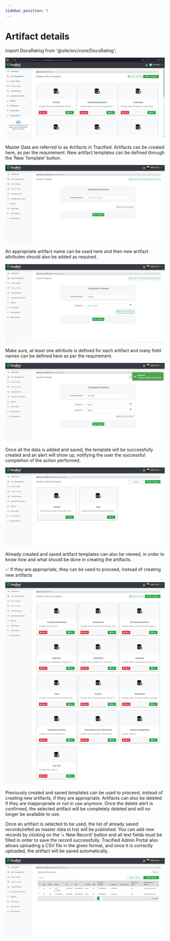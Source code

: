 ```yaml
---
sidebar_position: 5
---
```



# Artifact details
import DocsRating from '@site/src/core/DocsRating';


![MarineGEO circle logo](../../static/img/artifact1.png "MarineGEO logo")

Master Data are referred to as Artifacts in Tracified. Artifacts can be created here, as per the requirement. 
New artifact templates can be defined through the ‘New Template’ button.

![MarineGEO circle logo](../../static/img/artifact2.png "MarineGEO logo")

An appropriate artifact name can be used here and then new artifact attributes should also be added as required. 

![MarineGEO circle logo](../../static/img/artifact3.png "MarineGEO logo")


Make sure, at least one attribute is defined for each artifact and many field names can be defined here as per the requirement.

![MarineGEO circle logo](../../static/img/artifact4.png "MarineGEO logo")

Once all the data is added and saved, the template will be successfully created and an alert will show up, notifying the user the successful completion of the 
action performed.

![MarineGEO circle logo](../../static/img/artifact5.png "MarineGEO logo")

Already created and saved artifact templates can also be viewed, in order to know how and what should be done in creating the artifacts.  

:white_check_mark: If they are appropriate, they can be used to proceed, instead of creating new artifacts


![MarineGEO circle logo](../../static/img/artifact6.png "MarineGEO logo")

Previously created and saved templates can be used to proceed, instead of creating new artifacts, if they are appropriate.
Artifacts can also be deleted if they are inappropriate or not in use anymore. Once the delete alert is confirmed, the selected artifact will be completely deleted and will no longer be available to use. 

Once an artifact is selected to be used, the list of already saved records(refed as master data in tra) will be published. You can add new records by clicking on the ‘+ New Record’ button and all text fields must be filled in order to save the record successfully. 
Tracified Admin Portal also allows uploading a CSV file in the given format, and once it is correctly uploaded, the artifact will be saved automatically.

![MarineGEO circle logo](../../static/img/artifcat7.png "MarineGEO logo")


<DocsRating />




